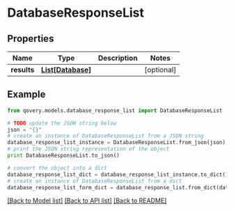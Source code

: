 # DatabaseResponseList


## Properties
Name | Type | Description | Notes
------------ | ------------- | ------------- | -------------
**results** | [**List[Database]**](Database.md) |  | [optional] 

## Example

```python
from qovery.models.database_response_list import DatabaseResponseList

# TODO update the JSON string below
json = "{}"
# create an instance of DatabaseResponseList from a JSON string
database_response_list_instance = DatabaseResponseList.from_json(json)
# print the JSON string representation of the object
print DatabaseResponseList.to_json()

# convert the object into a dict
database_response_list_dict = database_response_list_instance.to_dict()
# create an instance of DatabaseResponseList from a dict
database_response_list_form_dict = database_response_list.from_dict(database_response_list_dict)
```
[[Back to Model list]](../README.md#documentation-for-models) [[Back to API list]](../README.md#documentation-for-api-endpoints) [[Back to README]](../README.md)


